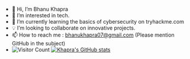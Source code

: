 - 👋 Hi, I’m Bhanu Khapra
- 👀 I’m interested in tech.
- 🌱 I’m currently learning the basics of cybersecurity on tryhackme.com
- 💡 I’m looking to collaborate on innovative projects.
- 📫 How to reach me : bhanukhapra07@gmail.com (Please mention GitHub in the subject)
- ![Visitor Count](https://profile-counter.glitch.me/{Khapra}/count.svg)
[![Khapra's GitHub stats](https://github-readme-stats.vercel.app/api?username=Khapra)](https://github.com/anuraghazra/github-readme-stats)


<!---
khapra/khapra is a ✨ special ✨ repository because its `README.md` (this file) appears on your GitHub profile.
You can click the Preview link to take a look at your changes.
--->
